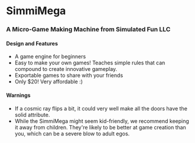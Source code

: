 # SimmiMega
### A Micro-Game Making Machine from Simulated Fun LLC

#### Design and Features

- A game engine for beginners
- Easy to make your own games! Teaches simple rules that can compound to create innovative gameplay.
- Exportable games to share with your friends
- Only $20! Very affordable :)

#### Warnings

- If a cosmic ray flips a bit, it could very well make all the doors have the solid attribute.
- While the SimmiMega might seem kid-friendly, we recommend keeping it away from children. They're likely to be better at game creation than you, which can be a severe blow to adult egos.
